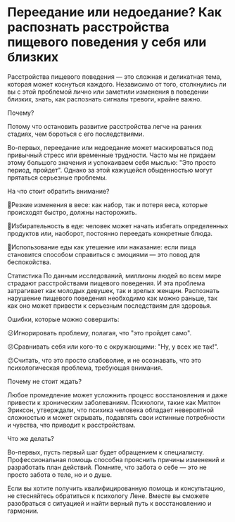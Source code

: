 # Переедание или недоедание? Как распознать расстройства пищевого поведения у себя или близких

Расстройства пищевого поведения — это сложная и деликатная тема, которая может коснуться каждого. Независимо от того, столкнулись ли вы с этой проблемой лично или заметили изменения в поведении близких, знать, как распознать сигналы тревоги, крайне важно.

Почему?

Потому что остановить развитие расстройства легче на ранних стадиях, чем бороться с его последствиями.

Во-первых, переедание или недоедание может маскироваться под привычный стресс или временные трудности. Часто мы не придаем этому большого значения и успокаиваем себя мыслью: "Это просто период, пройдет". Однако за этой кажущейся обыденностью могут прятаться серьезные проблемы.

На что стоит обратить внимание?

🔸Резкие изменения в весе: как набор, так и потеря веса, которые происходят быстро, должны насторожить.

🔸Избирательность в еде: человек может начать избегать определенных продуктов или, наоборот, постоянно переедать конкретные блюда.

🔸Использование еды как утешение или наказание: если пища становится способом справиться с эмоциями — это повод для беспокойства.

Статистика
По данным исследований, миллионы людей во всем мире страдают расстройствами пищевого поведения. И эта проблема затрагивает как молодых девушек, так и зрелых женщин. Распознать нарушение пищевого поведения необходимо как можно раньше, так как оно может привести к серьезным последствиям для здоровья.

Ошибки, которые можно совершить:

😕Игнорировать проблему, полагая, что "это пройдет само".

😕Сравнивать себя или кого-то с окружающими: "Ну, у всех же так!".

😕Считать, что это просто слабоволие, и не осознавать, что это психологическая проблема, требующая внимания.

Почему не стоит ждать?

Любое промедление может усложнить процесс восстановления и даже привести к хроническим заболеваниям. Психологи, такие как Милтон Эриксон, утверждали, что психика человека обладает невероятной сложностью и может скрывать, подавлять свои истинные потребности и чувства, что приводит к расстройствам.

Что же делать?

Во-первых, пусть первый шаг будет обращением к специалисту. Профессиональная помощь способна прояснить причины изменений и разработать план действий. Помните, что забота о себе — это не просто забота о теле, но и о душе.

Если вы хотите получить квалифицированную помощь и консультацию, не стесняйтесь обратиться к психологу Лене. Вместе вы сможете разобраться с ситуацией и найти верный путь к восстановлению и гармонии.